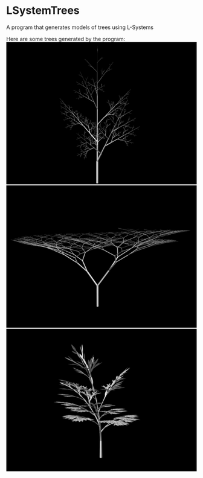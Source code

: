 # LSystemTrees
A program that generates models of trees using L-Systems

Here are some trees generated by the program:
![alt text](https://github.com/andrewkpeterson/LSystemTrees/blob/master/images/basic_tree.png)
![alt text](https://github.com/andrewkpeterson/LSystemTrees/blob/master/images/tree2.png)
![alt text](https://github.com/andrewkpeterson/LSystemTrees/blob/master/images/tree_with_leaves.png)
